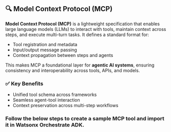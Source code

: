 ## 🔍 Model Context Protocol (MCP)

**Model Context Protocol (MCP)** is a lightweight specification that enables large language models (LLMs) to interact with tools, maintain context across steps, and execute multi-turn tasks. It defines a standard format for:

- Tool registration and metadata
- Input/output message passing
- Context propagation between steps and agents

This makes MCP a foundational layer for **agentic AI systems**, ensuring consistency and interoperability across tools, APIs, and models.

### ✅ Key Benefits
- Unified tool schema across frameworks
- Seamless agent-tool interaction
- Context preservation across multi-step workflows

### Follow the below steps to create a sample MCP tool and import it in Watsonx Orchestrate ADK. 

